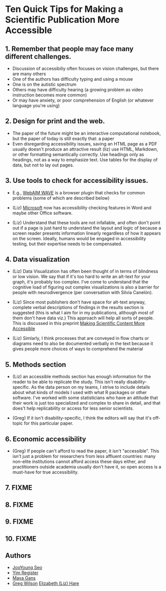 # Ten Quick Tips for Making a Scientific Publication More Accessible

## 1. Remember that people may face many different challenges.

- Discussion of accessibiliy often focuses on vision challenges, but there are many others
- One of the authors has difficulty typing and using a mouse
- One is on the autistic spectrum
- Others may have difficulty hearing (a growing problem as video instruction becomes more common)
- Or may have anxiety, or poor comprehension of English (or whatever language you're using)

## 2. Design for print and the web.

- The paper of the future might be an interactive computational notebook, but the paper of today is still exactly that: a paper
- Even disregarding accessibility issues, saving an HTML page as a PDF usually doesn't produce an attractive result
  (liz) use HTML, Markdown, or other formatting semantically correctly. Use headings only as headings, not as a way to emphasize text. Use tables for the display of data, but not to lay out pages.

## 3. Use tools to check for accessibility issues.

- E.g., [WebAIM WAVE](https://wave.webaim.org/) is a browser plugin that checks for common problems (some of which are described below)  

- (Liz) [Microsoft](https://support.microsoft.com/en-us/office/improve-accessibility-with-the-accessibility-checker-a16f6de0-2f39-4a2b-8bd8-5ad801426c7f) now has accessibility checking features in Word and maybe other Office software. 

- (Liz) Understand that these tools are not infallable, and often don't point out if a page is just hard to understand the layout and logic of because a screen reader presents information linearly regardless of how it appears on the screen. Ideally, humans would be engaged in accessibility testing, but their expertise needs to be compensated.

## 4. Data visualization

- (Liz) Data Visualization has often been thought of in terms of blindness or low vision. We say that if it's too hard to write an alt-text for your graph, it's probably too complex. I've come to understand that the cognitive load of figuring out complex visualizations is also a barrier for people with neurodivergence (per conversation with Silvia Canelón). 

- (Liz) Since most publishers don't have space for alt-text anyway, complete verbal descriptions of findings in the results section  is suggested (this is what I aim for in my publications, although most of them don't have data viz.) This approach will help all sorts of people. This is discussed in this preprint [Making Scientific Content More Accessible](https://www.authorea.com/users/152134/articles/206076-making-scientific-content-more-accessible)  

- (Liz) Simlarly, I think processes that are conveyed in flow charts or diagrams need to also be documented verbally in the text because it gives people more choices of ways to comprehend the material

## 5. Methods section

- (Liz) an accessible methods section has enough information for the reader to be able to replicate the study. This isn't really disability-specific. As the data person on my teams, I strive to include details about what kinds of models I used with what R packages or other software. I've worked with some statisticians who have an attitude that their work is just too specialized and complex to share in detail, and that does't help replicability or access for less senior scientists.

- (Greg) If it isn't disability-specific, I think the editors will say that it's off-topic for this particular paper.

## 6. Economic accessibility

- (Greg) If people can't afford to read the paper, it isn't "accessible". This isn't just a problem for researchers from less affluent countries: many non-elite institutions cannot afford access these days either, and practitioners outside academia usually don't have it, so open access is a must-have for true accessibility.

## 7. FIXME

## 8. FIXME

## 9. FIXME

## 10. FIXME

## Authors

- [JooYoung Seo](https://ischool.illinois.edu/people/jooyoung-seo)
- [Yim Register](https://students.washington.edu/yreg/)
- [Maya Gans](https://maya.rbind.io/)
- [Greg Wilson](http://third-bit.com)
  [Elizabeth (Liz) Hare](http://doggenetics.com)

